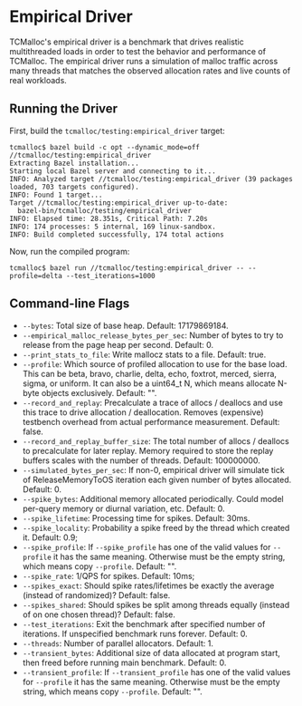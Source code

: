 # Empirical Driver

TCMalloc's empirical driver is a benchmark that drives realistic multithreaded
loads in order to test the behavior and performance of TCMalloc. The empirical
driver runs a simulation of malloc traffic across many threads that matches the
observed allocation rates and live counts of real workloads.

## Running the Driver

First, build the `tcmalloc/testing:empirical_driver` target:

```
tcmalloc$ bazel build -c opt --dynamic_mode=off //tcmalloc/testing:empirical_driver
Extracting Bazel installation...
Starting local Bazel server and connecting to it...
INFO: Analyzed target //tcmalloc/testing:empirical_driver (39 packages loaded, 703 targets configured).
INFO: Found 1 target...
Target //tcmalloc/testing:empirical_driver up-to-date:
  bazel-bin/tcmalloc/testing/empirical_driver
INFO: Elapsed time: 28.351s, Critical Path: 7.20s
INFO: 174 processes: 5 internal, 169 linux-sandbox.
INFO: Build completed successfully, 174 total actions
```

Now, run the compiled program:

```
tcmalloc$ bazel run //tcmalloc/testing:empirical_driver -- --profile=delta --test_iterations=1000
```

## Command-line Flags

*   `--bytes`: Total size of base heap. Default: 17179869184.
*   `--empirical_malloc_release_bytes_per_sec`: Number of bytes to try to
    release from the page heap per second. Default: 0.
*   `--print_stats_to_file`: Write mallocz stats to a file. Default: true.
*   `--profile`: Which source of profiled allocation to use for the base load.
    This can be beta, bravo, charlie, delta, echo, foxtrot, merced, sierra,
    sigma, or uniform. It can also be a uint64_t N, which means allocate N-byte
    objects exclusively. Default: "".
*   `--record_and_replay`: Precalculate a trace of allocs / deallocs and use
    this trace to drive allocation / deallocation. Removes (expensive) testbench
    overhead from actual performance measurement. Default: false.
*   `--record_and_replay_buffer_size`: The total number of allocs / deallocs to
    precalculate for later replay. Memory required to store the replay buffers
    scales with the number of threads. Default: 100000000.
*   `--simulated_bytes_per_sec`: If non-0, empirical driver will simulate tick
    of ReleaseMemoryToOS iteration each given number of bytes allocated.
    Default: 0.
*   `--spike_bytes`: Additional memory allocated periodically. Could model
    per-query memory or diurnal variation, etc. Default: 0.
*   `--spike_lifetime`: Processing time for spikes. Default: 30ms.
*   `--spike_locality`: Probability a spike freed by the thread which created
    it. Default: 0.9;
*   `--spike_profile`: If `--spike_profile` has one of the valid values for
    `--profile` it has the same meaning. Otherwise must be the empty string,
    which means copy `--profile`. Default: "".
*   `--spike_rate`: 1/QPS for spikes. Default: 10ms;
*   `--spikes_exact`: Should spike rates/lifetimes be exactly the average
    (instead of randomized)? Default: false.
*   `--spikes_shared`: Should spikes be split among threads equally (instead of
    on one chosen thread)? Default: false.
*   `--test_iterations`: Exit the benchmark after specified number of
    iterations. If unspecified benchmark runs forever. Default: 0.
*   `--threads`: Number of parallel allocators. Default: 1.
*   `--transient_bytes`: Additional size of data allocated at program start,
    then freed before running main benchmark. Default: 0.
*   `--transient_profile`: If `--transient_profile` has one of the valid values
    for `--profile` it has the same meaning. Otherwise must be the empty string,
    which means copy `--profile`. Default: "".
